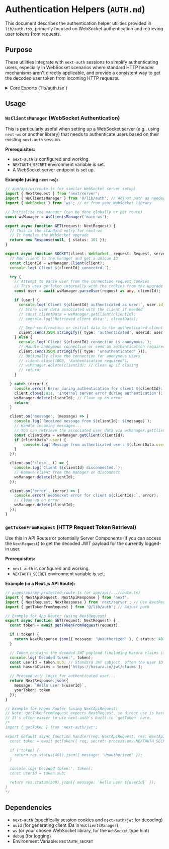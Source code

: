 # Authentication Helpers (`AUTH.md`)

This document describes the authentication helper utilities provided in `lib/auth.tsx`, primarily focused on WebSocket authentication and retrieving user tokens from requests.

## Purpose

These utilities integrate with `next-auth` sessions to simplify authenticating users, especially in WebSocket scenarios where standard HTTP header mechanisms aren't directly applicable, and provide a consistent way to get the decoded user token from incoming HTTP requests.

<details>
<summary>Core Exports (`lib/auth.tsx`)</summary>

*   `WsClientsManager(route?: string)`: A factory function that returns a manager object to handle WebSocket client connections and authentication.
    *   Takes an optional `route` string for namespacing debug logs.
    *   Manages a map of connected clients.
    *   Provides methods to add clients, parse user data from connection requests using `next-auth` cookies, retrieve client data, and remove clients.
*   `getTokenFromRequest(request: NextRequest): Promise<JWT | null>`: An async function to retrieve and decode the `next-auth` JWT from a `NextRequest` object.
    *   Automatically determines the correct session cookie name (`next-auth.session-token` or `__Secure-next-auth.session-token`) based on the request protocol (HTTP/HTTPS).
    *   Requires the `NEXTAUTH_SECRET` environment variable to be set for decoding the JWT.

</details>

## Usage

### `WsClientsManager` (WebSocket Authentication)

This is particularly useful when setting up a WebSocket server (e.g., using `next-ws` or another library) that needs to authenticate users based on their existing `next-auth` session.

**Prerequisites:**

*   `next-auth` is configured and working.
*   `NEXTAUTH_SECRET` environment variable is set.
*   A WebSocket server endpoint is set up.

**Example (using `next-ws`):**

```typescript
// app/api/ws/route.ts (or similar WebSocket server setup)
import { NextRequest } from 'next/server';
import { WsClientsManager } from '@/lib/auth'; // Adjust path as needed
import { WebSocket } from 'ws'; // or from your WebSocket library

// Initialize the manager (can be done globally or per route)
const wsManager = WsClientsManager('main-ws');

export async function GET(request: NextRequest) {
  // This is the standard entry for next-ws
  // It handles the WebSocket upgrade
  return new Response(null, { status: 101 }); 
}

export async function SOCKET(client: WebSocket, request: Request, server: any) {
  // Add client to the manager and get a unique ID
  const clientId = wsManager.Client(client);
  console.log(`Client ${clientId} connected.`);

  try {
    // Attempt to parse user from the connection request cookies
    // This uses getToken internally with the cookies from the upgrade request
    const user = await wsManager.parseUser(request as any, clientId);

    if (user) {
      console.log(`Client ${clientId} authenticated as user:`, user.id);
      // Store user data associated with the client if needed
      // const clientData = wsManager.getClient(clientId);
      // console.log('Retrieved client data:', clientData);

      // Send confirmation or initial data to the authenticated client
      client.send(JSON.stringify({ type: 'authenticated', userId: user.id }));
    } else {
      console.log(`Client ${clientId} connection is anonymous.`);
      // Handle anonymous connection or send an authentication required message
      client.send(JSON.stringify({ type: 'unauthenticated' }));
      // Optionally close the connection for anonymous users
      // client.close(1008, 'Authentication required');
      // wsManager.delete(clientId); // Clean up if closing
      // return;
    }

  } catch (error) {
    console.error(`Error during authentication for client ${clientId}:`, error);
    client.close(1011, 'Internal server error during authentication');
    wsManager.delete(clientId); // Clean up on error
    return;
  }

  client.on('message', (message) => {
    console.log(`Received message from ${clientId}: ${message}`);
    // Handle incoming messages...
    // You can retrieve the associated user data via wsManager.getClient(clientId).user
    const clientData = wsManager.getClient(clientId);
    if (clientData?.user) {
        console.log(`Message from authenticated user: ${clientData.user.id}`);
    }
  });

  client.on('close', () => {
    console.log(`Client ${clientId} disconnected.`);
    // Remove client from the manager on disconnect
    wsManager.delete(clientId);
  });

  client.on('error', (error) => {
    console.error(`WebSocket error for client ${clientId}:`, error);
    // Clean up on error
    wsManager.delete(clientId);
  });
}
```

### `getTokenFromRequest` (HTTP Request Token Retrieval)

Use this in API Routes or potentially Server Components (if you can access the `NextRequest`) to get the decoded JWT payload for the currently logged-in user.

**Prerequisites:**

*   `next-auth` is configured and working.
*   `NEXTAUTH_SECRET` environment variable is set.

**Example (in a Next.js API Route):**

```typescript
// pages/api/my-protected-route.ts (or app/api/.../route.ts)
import { NextApiRequest, NextApiResponse } from 'next';
import { NextRequest, NextResponse } from 'next/server'; // Use NextRequest for App Router
import { getTokenFromRequest } from '@/lib/auth'; // Adjust path

// Example for App Router (using NextRequest)
export async function GET(request: NextRequest) {
  const token = await getTokenFromRequest(request);

  if (!token) {
    return NextResponse.json({ message: 'Unauthorized' }, { status: 401 });
  }

  // Token contains the decoded JWT payload (including Hasura claims if configured)
  console.log('Decoded token:', token);
  const userId = token.sub; // Standard JWT subject, often the user ID
  const hasuraClaims = token['https://hasura.io/jwt/claims'];

  // Proceed with logic for authenticated user...
  return NextResponse.json({ 
    message: `Hello user ${userId}`, 
    yourToken: token 
  });
}

// Example for Pages Router (using NextApiRequest)
// Note: getTokenFromRequest expects NextRequest, so direct use is harder.
// It's often easier to use next-auth's built-in `getToken` here.
/*
import { getToken } from 'next-auth/jwt';

export default async function handler(req: NextApiRequest, res: NextApiResponse) {
  const token = await getToken({ req, secret: process.env.NEXTAUTH_SECRET });

  if (!token) {
    return res.status(401).json({ message: 'Unauthorized' });
  }

  console.log('Decoded token:', token);
  const userId = token.sub;

  return res.status(200).json({ message: `Hello user ${userId}` });
}
*/
```

## Dependencies

*   `next-auth` (specifically session cookies and `next-auth/jwt` for decoding)
*   `uuid` (for generating client IDs in `WsClientsManager`)
*   `ws` (or your chosen WebSocket library, for the `WebSocket` type hint)
*   `debug` (for logging)
*   Environment Variable: `NEXTAUTH_SECRET` 